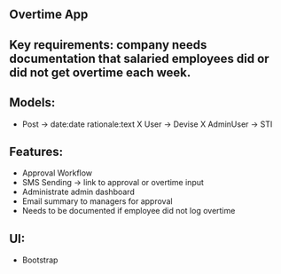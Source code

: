  ## Overtime App

## Key requirements: company needs documentation that salaried employees did or did not get overtime each week.

## Models:

- Post -> date:date rationale:text
X User -> Devise
X AdminUser -> STI


## Features:
- Approval Workflow
- SMS Sending -> link to approval or overtime input
- Administrate admin dashboard
- Email summary to managers for approval
- Needs to be documented if employee did not log overtime

## UI:

- Bootstrap